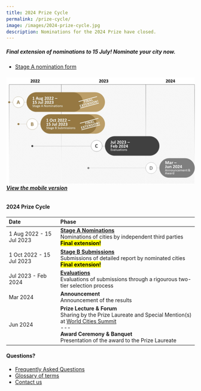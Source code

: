 ```yaml
---
title: 2024 Prize Cycle
permalink: /prize-cycle/
image: /images/2024-prize-cycle.jpg
description: Nominations for the 2024 Prize have closed.
---
```


##### Final extension of nominations to 15 July! Nominate your city now.

- [Stage A nomination form](/stage-a/#nomination-form) 

###### ![2024 Prize cycle](/images/2024-prize-cycle-extended.jpg)**[View the mobile version](/images/2024-prize-cycle-mobile-extended.jpg/)**

#### **2024 Prize Cycle**

| Date | Phase |
| :--- | :--- |
| 1 Aug 2022 - 15 Jul 2023 | **[Stage A Nominations](/stage-a/)** <br> Nominations of cities by independent third parties **<mark>Final extension!</mark>** |
| 1 Oct 2022 - 15 Jul 2023 | **[Stage B Submissions](/stage-b/)** <br> Submissions of detailed report by nominated cities **<mark>Final extension!</mark>** |
| Jul 2023 - Feb 2024 | **[Evaluations](/evaluations/)** <br> Evaluations of submissions through a rigourous two-tier selection process |
| Mar 2024 | **Announcement** <br> Announcement of the results |
| Jun 2024 | **Prize Lecture & Forum** <br> Sharing by the Prize Laureate and Special Mention(s) at [World Cities Summit](https://www.worldcitiessummit.com.sg) <br> --- <br> **Award Ceremony & Banquet** <br> Presentation of the award to the Prize Laureate |

#### **Questions?**

- [Frequently Asked Questions](/faq/)
- [Glossary of terms](/glossary/)
- [Contact us](/feedback/)
